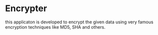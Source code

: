 # Encrypter
this applicaton is developed to encrypt the given data using very famous encryption techniques like MD5, SHA and others.
